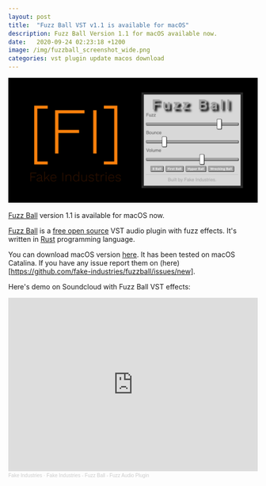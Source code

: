 ```yaml
---
layout: post
title:  "Fuzz Ball VST v1.1 is available for macOS"
description: Fuzz Ball Version 1.1 for macOS available now.
date:   2020-09-24 02:23:18 +1200
image: /img/fuzzball_screenshot_wide.png
categories: vst plugin update macos download
---
```

[![Fake Industries - Fuzz Ball VST](/img/fuzzball_screenshot_wide.png)](/fuzzball)

[Fuzz Ball](/fuzzball) version 1.1 is available for macOS now.

[Fuzz Ball](/fuzzball) is a [free open source](https://github.com/fake-industries/fuzzball) VST audio plugin with fuzz effects.
It's written in [Rust](https://www.rust-lang.org/) programming language.

You can download macOS version [here](https://github.com/fake-industries/fuzzball/releases/download/v1.1/FuzzBall-v1.1.pkg).
It has been tested on macOS Catalina.
If you have any issue report them on (here)[https://github.com/fake-industries/fuzzball/issues/new].

Here's demo on Soundcloud with Fuzz Ball VST effects:
<iframe width="100%" height="350" scrolling="no" frameborder="no" allow="autoplay" src="https://w.soundcloud.com/player/?url=https%3A//api.soundcloud.com/playlists/1129448620&color=%23ff810c&auto_play=false&hide_related=false&show_comments=true&show_user=true&show_reposts=false&show_teaser=true"></iframe>
<div style="font-size: 10px; color: #cccccc;line-break: anywhere;word-break: normal;overflow: hidden;white-space: nowrap;text-overflow: ellipsis; font-family: Interstate,Lucida Grande,Lucida Sans Unicode,Lucida Sans,Garuda,Verdana,Tahoma,sans-serif;font-weight: 100;"><a href="https://soundcloud.com/fake_industries" title="Fake Industries" target="_blank" style="color: #cccccc; text-decoration: none;">Fake Industries</a> · <a href="https://soundcloud.com/fake_industries/sets/fake-industries-fuzz-ball-fuzz-audio-plugin" title="Fake Industries - Fuzz Ball - Fuzz Audio Plugin" target="_blank" style="color: #cccccc; text-decoration: none;">Fake Industries - Fuzz Ball - Fuzz Audio Plugin</a></div>

